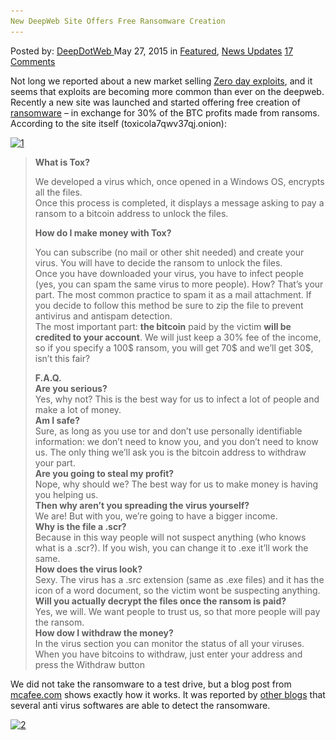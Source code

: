 ```yaml
---
New DeepWeb Site Offers Free Ransomware Creation
---
```

<article class="post-listing post-10415 post type-post status-publish format-standard has-post-thumbnail hentry  tag-creation tag-deepweb tag-free tag-offers tag-ransomware tag-site">
    <div class="post-inner">
        <span>Posted by: <a href="https://www.deepdotweb.com/author/admin/" title="">DeepDotWeb </a></span>
    <span>May 27, 2015</span>
    <span>in <a href="https://www.deepdotweb.com/category/deepdot-news/" rel="category tag">Featured</a>, <a href="https://www.deepdotweb.com/category/news-updates/" rel="category tag">News Updates</a></span>
    <span><a href="https://www.deepdotweb.com/2015/05/27/new-deepweb-site-offers-free-ransomware-creation/#comments">17 Comments</a></span>
    </p>
    <div class="clear"></div>
    <div class="entry">
    <p>Not long we reported about a new market selling <a href="http://www.deepdotweb.com/2015/04/08/therealdeal-dark-net-market-for-code-0days-exploits/">Zero day exploits</a>, and it seems that exploits are becoming more common than ever on the deepweb. Recently a new site was launched and started offering free creation of <a href="http://www.google.co.il/url?sa=t&amp;rct=j&amp;q=&amp;esrc=s&amp;source=web&amp;cd=1&amp;cad=rja&amp;uact=8&amp;ved=0CCcQFjAA&amp;url=http%3A%2F%2Fen.wikipedia.org%2Fwiki%2FRansomware&amp;ei=yqtlVazNCKLm7gbYtYDAAg&amp;usg=AFQjCNFmLFQPv1m8Vvhc2iGmkBPO5Jg5TQ&amp;sig2=OyC1Wplmbq-G3XcGJvGy6g&amp;bvm=bv.93990622,d.d24">ransomware</a> &#8211; in exchange for 30% of the BTC profits made from ransoms. According to the site itself (toxicola7qwv37qj.onion):</p>
    <p><a href="/imgs/2015/05/12.png"><img class="aligncenter  wp-image-10416" src="/imgs/2015/05/12.png" alt="1" width="872" height="443" srcset="/imgs/2015/05/12.png 1293w, /imgs/2015/05/12-300x152.png 300w, /imgs/2015/05/12-1024x520.png 1024w" sizes="(max-width: 872px) 100vw, 872px"/></a></p>
    <blockquote><p><strong>What is Tox?</strong></p>
    <p>We developed a virus which, once opened in a Windows OS, encrypts all the files.<br/>
    Once this process is completed, it displays a message asking to pay a ransom to a bitcoin address to unlock the files.</p>
    <p><strong>How do I make money with Tox?</strong></p>
    <p>You can subscribe (no mail or other shit needed) and create your virus. You will have to decide the ransom to unlock the files.<br/>
    Once you have downloaded your virus, you have to infect people (yes, you can spam the same virus to more people). How? That&#8217;s your part. The most common practice to spam it as a mail attachment. If you decide to follow this method be sure to zip the file to prevent antivirus and antispam detection.<br/>
    The most important part: <b>the bitcoin</b> paid by the victim <b>will be credited to your account</b>. We will just keep a 30% fee of the income, so if you specify a 100$ ransom, you will get 70$ and we&#8217;ll get 30$, isn&#8217;t this fair?</p>
    <p><strong>F.A.Q.</strong><br/>
    <strong>Are you serious?</strong><br/>
    Yes, why not? This is the best way for us to infect a lot of people and make a lot of money.<br/>
    <strong>Am I safe?</strong><br/>
    Sure, as long as you use tor and don&#8217;t use personally identifiable information: we don&#8217;t need to know you, and you don&#8217;t need to know us. The only thing we&#8217;ll ask you is the bitcoin address to withdraw your part.<br/>
    <strong>Are you going to steal my profit?</strong><br/>
    Nope, why should we? The best way for us to make money is having you helping us.<br/>
    <strong>Then why aren&#8217;t you spreading the virus yourself?</strong><br/>
    We are! But with you, we&#8217;re going to have a bigger income.<br/>
    <strong>Why is the file a .scr?</strong><br/>
    Because in this way people will not suspect anything (who knows what is a .scr?). If you wish, you can change it to .exe it&#8217;ll work the same.<br/>
    <strong>How does the virus look?</strong><br/>
    Sexy. The virus has a .src extension (same as .exe files) and it has the icon of a word document, so the victim wont be suspecting anything.<br/>
    <strong>Will you actually decrypt the files once the ransom is paid?</strong><br/>
    Yes, we will. We want people to trust us, so that more people will pay the ransom.<br/>
    <strong>How dow I withdraw the money?</strong><br/>
    In the virus section you can monitor the status of all your viruses. When you have bitcoins to withdraw, just enter your address and press the Withdraw button</p></blockquote>
    <p>We did not take the ransomware to a test drive, but a blog post from <a href="https://blogs.mcafee.com/mcafee-labs/meet-tox-ransomware-for-the-rest-of-us">mcafee.com</a> shows exactly how it works. It was reported by <a href="http://securityzap.com/tox-ransomware-creator/">other blogs</a> that several anti virus softwares are able to detect the ransomware.</p>
    <p><a href="/imgs/2015/05/21.png"><img class="aligncenter size-full wp-image-10417" src="/imgs/2015/05/21.png" alt="2" width="1024" height="531" srcset="/imgs/2015/05/21.png 1024w, /imgs/2015/05/21-300x156.png 300w" sizes="(max-width: 1024px) 100vw, 1024px"/></a></p>
    </div>
    <span style="display:none"><a href="https://www.deepdotweb.com/tag/creation/" rel="tag">creation</a> <a href="https://www.deepdotweb.com/tag/deepweb/" rel="tag">deepweb</a> <a href="https://www.deepdotweb.com/tag/free/" rel="tag">free</a> <a href="https://www.deepdotweb.com/tag/offers/" rel="tag">offers</a> <a href="https://www.deepdotweb.com/tag/ransomware/" rel="tag">ransomware</a> <a href="https://www.deepdotweb.com/tag/site/" rel="tag">site</a></span> <span style="display:none" class="updated">2015-05-27</span>
    <div style="display:none" class="vcard author" itemprop="author" itemscope itemtype="http://schema.org/Person"><strong class="fn" itemprop="name"><a href="https://www.deepdotweb.com/author/admin/" title="Posts by DeepDotWeb" rel="author">DeepDotWeb</a></strong></div>
    </div>
</article>

